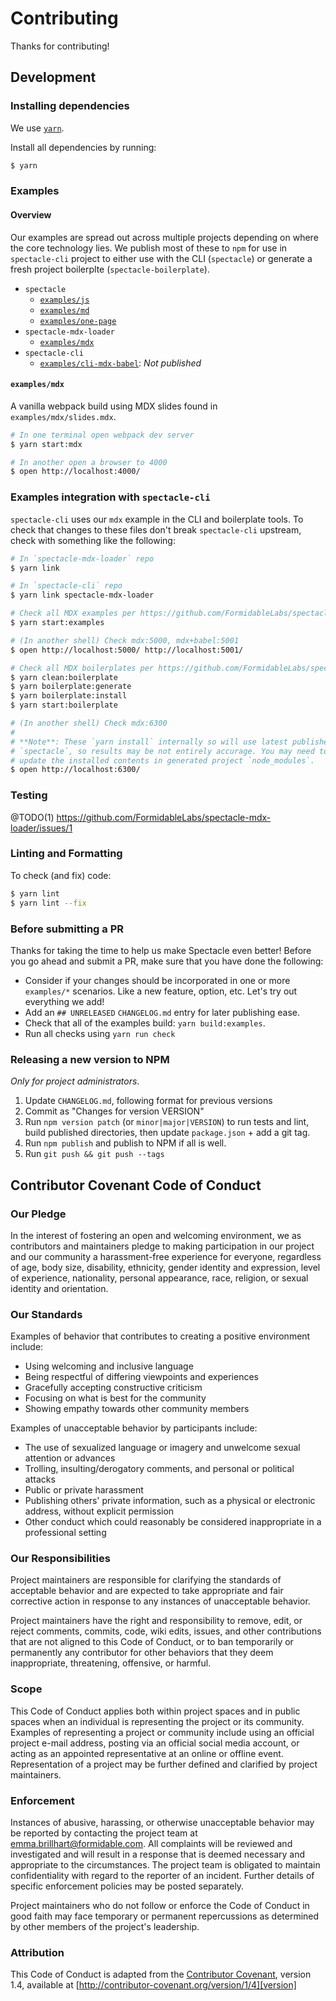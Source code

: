 # Contributing

Thanks for contributing!

## Development

### Installing dependencies

We use [`yarn`](https://yarnpkg.com/en/docs/getting-started).

Install all dependencies by running:

```sh
$ yarn
```

### Examples

#### Overview

Our examples are spread out across multiple projects depending on where the core technology lies. We publish most of these to `npm` for use in `spectacle-cli` project to either use with the CLI (`spectacle`) or generate a fresh project boilerplte (`spectacle-boilerplate`).

- `spectacle`
    - [`examples/js`](https://github.com/FormidableLabs/spectacle/tree/main/examples/js)
    - [`examples/md`](https://github.com/FormidableLabs/spectacle/tree/main/examples/md)
    - [`examples/one-page`](https://github.com/FormidableLabs/spectacle/tree/main/examples/one-page.html)
- `spectacle-mdx-loader`
    - [`examples/mdx`](https://github.com/FormidableLabs/spectacle-mdx-loader/tree/main/examples/mdx)
- `spectacle-cli`
    - [`examples/cli-mdx-babel`](https://github.com/FormidableLabs/spectacle-mdx-loader/tree/main/examples/cli-mdx-babel): _Not published_

#### `examples/mdx`

A vanilla webpack build using MDX slides found in `examples/mdx/slides.mdx`.

```sh
# In one terminal open webpack dev server
$ yarn start:mdx

# In another open a browser to 4000
$ open http://localhost:4000/
```

### Examples integration with `spectacle-cli`

`spectacle-cli` uses our `mdx` example in the CLI and boilerplate tools. To check that changes to these files don't break `spectacle-cli` upstream, check with something like the following:

```sh
# In `spectacle-mdx-loader` repo
$ yarn link

# In `spectacle-cli` repo
$ yarn link spectacle-mdx-loader

# Check all MDX examples per https://github.com/FormidableLabs/spectacle-cli/blob/main/CONTRIBUTING.md#examples
$ yarn start:examples

# (In another shell) Check mdx:5000, mdx+babel:5001
$ open http://localhost:5000/ http://localhost:5001/

# Check all MDX boilerplates per https://github.com/FormidableLabs/spectacle-cli/blob/main/CONTRIBUTING.md#boilerplate
$ yarn clean:boilerplate
$ yarn boilerplate:generate
$ yarn boilerplate:install
$ yarn start:boilerplate

# (In another shell) Check mdx:6300
#
# **Note**: These `yarn install` internally so will use latest published
# `spectacle`, so results may be not entirely accurage. You may need to manually
# update the installed contents in generated project `node_modules`.
$ open http://localhost:6300/
```

### Testing

@TODO(1) https://github.com/FormidableLabs/spectacle-mdx-loader/issues/1

### Linting and Formatting

To check (and fix) code:

```sh
$ yarn lint
$ yarn lint --fix
```

### Before submitting a PR

Thanks for taking the time to help us make Spectacle even better! Before you go ahead and submit a PR, make sure that you have done the following:

- Consider if your changes should be incorporated in one or more `examples/*` scenarios. Like a new feature, option, etc. Let's try out everything we add!
- Add an `## UNRELEASED` `CHANGELOG.md` entry for later publishing ease.
- Check that all of the examples build: `yarn build:examples`.
- Run all checks using `yarn run check`

### Releasing a new version to NPM

_Only for project administrators_.

1. Update `CHANGELOG.md`, following format for previous versions
2. Commit as "Changes for version VERSION"
3. Run `npm version patch` (or `minor|major|VERSION`) to run tests and lint,
   build published directories, then update `package.json` + add a git tag.
4. Run `npm publish` and publish to NPM if all is well.
5. Run `git push && git push --tags`

## Contributor Covenant Code of Conduct

### Our Pledge

In the interest of fostering an open and welcoming environment, we as
contributors and maintainers pledge to making participation in our project and
our community a harassment-free experience for everyone, regardless of age, body
size, disability, ethnicity, gender identity and expression, level of experience,
nationality, personal appearance, race, religion, or sexual identity and
orientation.

### Our Standards

Examples of behavior that contributes to creating a positive environment
include:

- Using welcoming and inclusive language
- Being respectful of differing viewpoints and experiences
- Gracefully accepting constructive criticism
- Focusing on what is best for the community
- Showing empathy towards other community members

Examples of unacceptable behavior by participants include:

- The use of sexualized language or imagery and unwelcome sexual attention or
  advances
- Trolling, insulting/derogatory comments, and personal or political attacks
- Public or private harassment
- Publishing others' private information, such as a physical or electronic
  address, without explicit permission
- Other conduct which could reasonably be considered inappropriate in a
  professional setting

### Our Responsibilities

Project maintainers are responsible for clarifying the standards of acceptable
behavior and are expected to take appropriate and fair corrective action in
response to any instances of unacceptable behavior.

Project maintainers have the right and responsibility to remove, edit, or
reject comments, commits, code, wiki edits, issues, and other contributions
that are not aligned to this Code of Conduct, or to ban temporarily or
permanently any contributor for other behaviors that they deem inappropriate,
threatening, offensive, or harmful.

### Scope

This Code of Conduct applies both within project spaces and in public spaces
when an individual is representing the project or its community. Examples of
representing a project or community include using an official project e-mail
address, posting via an official social media account, or acting as an appointed
representative at an online or offline event. Representation of a project may be
further defined and clarified by project maintainers.

### Enforcement

Instances of abusive, harassing, or otherwise unacceptable behavior may be
reported by contacting the project team at emma.brillhart@formidable.com. All
complaints will be reviewed and investigated and will result in a response that
is deemed necessary and appropriate to the circumstances. The project team is
obligated to maintain confidentiality with regard to the reporter of an incident.
Further details of specific enforcement policies may be posted separately.

Project maintainers who do not follow or enforce the Code of Conduct in good
faith may face temporary or permanent repercussions as determined by other
members of the project's leadership.

### Attribution

This Code of Conduct is adapted from the [Contributor Covenant][homepage], version 1.4,
available at [http://contributor-covenant.org/version/1/4][version]

[homepage]: http://contributor-covenant.org
[version]: http://contributor-covenant.org/version/1/4/
